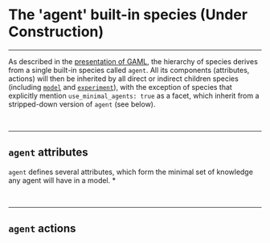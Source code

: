 # The 'agent' built-in species (Under Construction)

---

As described in the [presentation of GAML](G__KeyConcepts.md), the hierarchy of species derives from a single built-in species called `agent`. All its components (attributes, actions) will then be inherited by all direct or indirect children species (including [`model`](G__ModelBuiltInSpecies.md) and [`experiment`](G__ExperimentBuiltInSpecies.md)), with the exception of species that explicitly mention `use_minimal_agents: true` as a facet, which inherit from a stripped-down version of `agent` (see below).


<br />

---

## `agent` attributes
`agent` defines several attributes, which form the minimal set of knowledge any agent will have in a model.
  * 



<br />

---

## `agent` actions